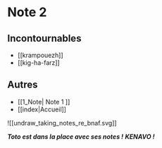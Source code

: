 # Note 2

## Incontournables
- [[krampouezh]]
- [[kig-ha-farz]]

## Autres
- [[1_Note| Note 1 ]]
- [[index|Accueil]]


![[undraw_taking_notes_re_bnaf.svg]]

**_Toto est dans la place avec ses notes !_**
_**KENAVO !**_

